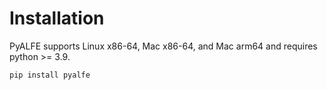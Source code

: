 # Installation

PyALFE supports Linux x86-64, Mac x86-64, and Mac arm64 and requires python >= 3.9.
```console
pip install pyalfe
```
